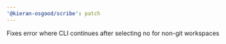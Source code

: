 ```yaml
---
'@kieran-osgood/scribe': patch
---
```


Fixes error where CLI continues after selecting no for non-git workspaces

